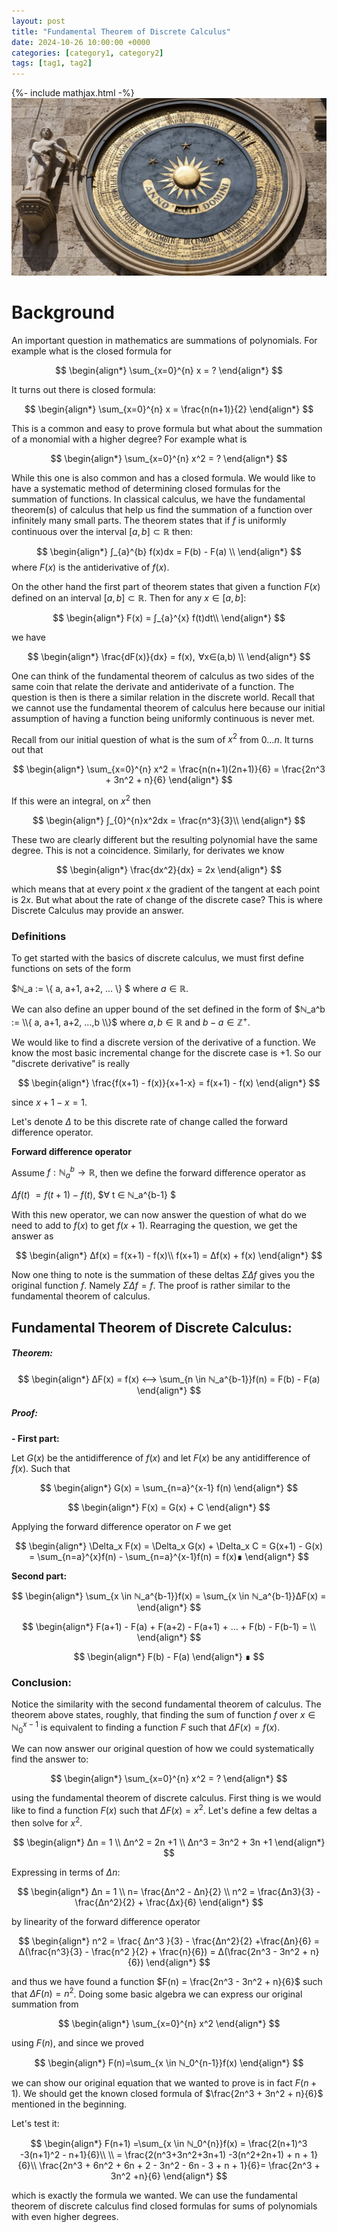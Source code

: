```yaml
---
layout: post
title: "Fundamental Theorem of Discrete Calculus"
date: 2024-10-26 10:00:00 +0000
categories: [category1, category2]
tags: [tag1, tag2]
---
```

{%- include mathjax.html -%}
![Clock](/assets/images/first-fundamental-theorem-of-calculus/AxRsePkxHAsdxpzUBsfHU4-1200-80.jpg.webp)

# Background
An important question in mathematics are summations of polynomials. For example what is the closed formula for

$$ 
\begin{align*}
\sum_{x=0}^{n} x = ?
\end{align*}
$$

It turns out there is closed formula:

$$ 
\begin{align*}
\sum_{x=0}^{n} x = \frac{n(n+1)}{2}
\end{align*}
$$

This is a common and easy to prove formula but what about the summation of a monomial with a higher degree?
For example what is 

$$ 
\begin{align*}
\sum_{x=0}^{n} x^2 = ? 
\end{align*}
$$

While this one is also common and has a closed formula. 
We would like to have a systematic method of determining closed formulas for the summation of functions.
In classical calculus, we have the fundamental theorem(s) of calculus that help us find the summation of a function over infinitely many small parts.
The theorem states that if $f$ is uniformly continuous over the interval $[a,b] ⊂ ℝ$ then:

$$ 
\begin{align*}
∫_{a}^{b} f(x)dx = F(b) - F(a)  \\
\end{align*}
$$
where $F(x)$ is the antiderivative of $f(x)$.


On the other hand the first part of theorem states that given a function $F(x)$ defined on an interval $[a,b] ⊂ ℝ$.
Then for any $x ∈ [a,b]$:

$$ 
\begin{align*}
F(x) = ∫_{a}^{x} f(t)dt\\
\end{align*}
$$

we have 

$$ 
\begin{align*}
\frac{dF(x)}{dx} = f(x),  ∀x∈(a,b) \\
\end{align*}
$$

One can think of the fundamental theorem of calculus as two sides of the same coin that relate the derivate and antiderivate of a function. 
The question is then is there a similar relation in the discrete world. 
Recall that we cannot use the fundamental theorem of calculus here because our initial assumption of having a function being uniformly continuous is never met.  

Recall from our initial question of what is the sum of $x^2$ from $0 … n$. It turns out that


$$ 
\begin{align*}
\sum_{x=0}^{n} x^2 = \frac{n(n+1)(2n+1)}{6} = \frac{2n^3 + 3n^2 + n}{6} 
\end{align*}
$$

If this were an integral, on $x^2$ then


$$ 
\begin{align*}
∫_{0}^{n}x^2dx = \frac{n^3}{3}\\
\end{align*}
$$


These two are clearly different but the resulting polynomial have the same degree. This is not a coincidence.
Similarly, for derivates we know


$$ 
\begin{align*}
\frac{dx^2}{dx} = 2x
\end{align*}
$$

which means that at every point $x$ the gradient of the tangent at each point is $2x$. 
But what about the rate of change of the discrete case? 
This is where Discrete Calculus may provide an answer.

### Definitions
To get started with the basics of discrete calculus, we must first define functions on sets of the form 

$ℕ_a := \\{ a, a+1, a+2, ... \\} $
where $a ∈ ℝ$. 

We can also define an upper bound of the set defined in the form of $ℕ_a^b := \\{ a, a+1, a+2, ...,b \\}$ where $a,b ∈ ℝ$ and $b - a ∈ ℤ^+$. 

We would like to find a discrete version of the derivative of a function.
We know the most basic incremental change for the discrete case is $+1$. 
So our "discrete  derivative" is really 

$$ 
\begin{align*}
\frac{f(x+1) - f(x)}{x+1-x} = f(x+1) - f(x)
\end{align*}
$$


since $x+1 - x = 1$.

Let's denote $Δ$ to be this discrete rate of change called the forward difference operator.

**Forward difference operator**

Assume $f: ℕ_a^b → ℝ$, then we define the forward difference operator as 

$Δf(t) \:= f(t+1) - f(t)$, $∀ t ∈ ℕ_a^{b-1} $

With this new operator, we can now answer the question of what do we need to add to $f(x)$ to get $f(x+1)$. 
Rearraging the question, we get the answer as

$$ 
\begin{align*}
Δf(x) = f(x+1) - f(x)\\
f(x+1) = Δf(x) + f(x)
\end{align*}
$$

Now one thing to note is the summation of these deltas $ΣΔf$ gives you the original function $f$. Namely $ΣΔf = f$. The proof is rather similar to the fundamental theorem of calculus.



## Fundamental Theorem of Discrete Calculus:

##### **Theorem**:

$$ 
\begin{align*}
ΔF(x) = f(x) ⟷ \sum_{n \in ℕ_a^{b-1}}f(n) = F(b) - F(a)
\end{align*}
$$


##### **Proof**:

**- First part:**

Let $G(x)$ be the antidifference of $f(x)$ and let $F(x)$ be any antidifference of $f(x)$. Such that

$$ 
\begin{align*}
G(x) = \sum_{n=a}^{x-1} f(n) 
\end{align*}
$$

$$ 
\begin{align*}
F(x) = G(x) + C  
\end{align*}
$$

Applying the forward difference operator on $F$ we get 

$$ 
\begin{align*}
\Delta_x F(x) = \Delta_x G(x) + \Delta_x C = G(x+1) - G(x) = \sum_{n=a}^{x}f(n) - \sum_{n=a}^{x-1}f(n) = f(x)∎
\end{align*}
$$

**Second part:**


$$ 
\begin{align*}
\sum_{x \in ℕ_a^{b-1}}f(x) = \sum_{x \in ℕ_a^{b-1}}ΔF(x) = 
\end{align*}
$$

$$ 
\begin{align*}
F(a+1) - F(a) + F(a+2) - F(a+1) + …  + F(b) - F(b-1) = \\ 
\end{align*}
$$

$$ 
\begin{align*}
F(b) - F(a) 
\end{align*}
∎
$$

### Conclusion:

Notice the similarity with the second fundamental theorem of calculus. The theorem above states, roughly, that finding the sum of function $f$ over $x \in ℕ_0^{x-1}$ is equivalent to finding a function $F$ such that $ΔF(x) = f(x)$.

We can now answer our original question of how we could systematically find the answer to:

$$ 
\begin{align*}
\sum_{x=0}^{n} x^2 = ? 
\end{align*}
$$

using the fundamental theorem of discrete calculus.
First thing is we would like to find a function $F(x)$ such that $ΔF(x)=x^2$. Let's define a few deltas a then solve for $x^2$.


$$ 
\begin{align*}
Δn = 1 \\ 
Δn^2 = 2n +1 \\ 
Δn^3 = 3n^2 + 3n +1
\end{align*}
$$

Expressing in terms of $Δn$:

$$ 
\begin{align*}
Δn = 1 \\ 
n= \frac{Δn^2 - Δn}{2} \\ 
n^2 = \frac{Δn3}{3} - \frac{Δn^2}{2} + \frac{Δx}{6}
\end{align*}
$$


by linearity of the forward difference operator

$$ 
\begin{align*}
n^2 = \frac{ Δn^3 }{3} - \frac{Δn^2}{2} +\frac{Δn}{6} = Δ(\frac{n^3}{3} - \frac{n^2 }{2} + \frac{n}{6}) = Δ(\frac{2n^3 - 3n^2 + n}{6})
\end{align*}
$$

and thus we have found a function $F(n) = \frac{2n^3 - 3n^2 + n}{6}$ such that $ΔF(n)=n^2$.
Doing some basic algebra we can express our original summation from 

$$ 
\begin{align*}
\sum_{x=0}^{n} x^2  
\end{align*}
$$

using $F(n)$, and since we proved 

$$ 
\begin{align*}
F(n)=\sum_{x \in ℕ_0^{n-1}}f(x)  
\end{align*}
$$

we can show our original equation that we wanted to prove is in fact $F(n+1)$. 
We should get the known closed formula of $\frac{2n^3 + 3n^2 + n}{6}$ mentioned in the beginning.

Let's test it:

$$ 
\begin{align*}
F(n+1) =\sum_{x \in ℕ_0^{n}}f(x) = \frac{2(n+1)^3 -3(n+1)^2 - n+1}{6}\\ \\
= \frac{2(n^3+3n^2+3n+1) -3(n^2+2n+1) + n + 1}{6}\\ 
\frac{2n^3 + 6n^2 + 6n + 2 - 3n^2 - 6n - 3 + n + 1}{6}= \frac{2n^3 + 3n^2 +n}{6} 
\end{align*}
$$


which is exactly the formula we wanted.
We can use the fundamental theorem of discrete calculus find closed formulas for sums of polynomials with even higher degrees.

<!-- 
You’ll find this post in your `_posts` directory. Go ahead and edit it and re-build the site to see your changes. You can rebuild the site in many different ways, but the most common way is to run `jekyll serve`, which launches a web server and auto-regenerates your site when a file is updated.

Jekyll requires blog post files to be named according to the following format:

`YEAR-MONTH-DAY-title.MARKUP`

Where `YEAR` is a four-digit number, `MONTH` and `DAY` are both two-digit numbers, and `MARKUP` is the file extension representing the format used in the file. After that, include the necessary front matter. Take a look at the source for this post to get an idea about how it works.

Jekyll also offers powerful support for code snippets:

{% highlight ruby %}
def print_hi(name)
  puts "Hi, #{name}"
end
print_hi('Tom')
#=> prints 'Hi, Tom' to STDOUT.
{% endhighlight %}

Check out the [Jekyll docs][jekyll-docs] for more info on how to get the most out of Jekyll. File all bugs/feature requests at [Jekyll’s GitHub repo][jekyll-gh]. If you have questions, you can ask them on [Jekyll Talk][jekyll-talk].

[jekyll-docs]: https://jekyllrb.com/docs/home
[jekyll-gh]:   https://github.com/jekyll/jekyll
[jekyll-talk]: https://talk.jekyllrb.com/

-->
